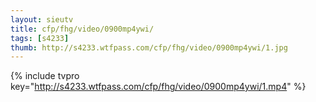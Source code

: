 ```yaml
--- 
layout: sieutv
title: cfp/fhg/video/0900mp4ywi/
tags: [s4233]
thumb: http://s4233.wtfpass.com/cfp/fhg/video/0900mp4ywi/1.jpg
---
```

{% include tvpro key="http://s4233.wtfpass.com/cfp/fhg/video/0900mp4ywi/1.mp4" %} 
